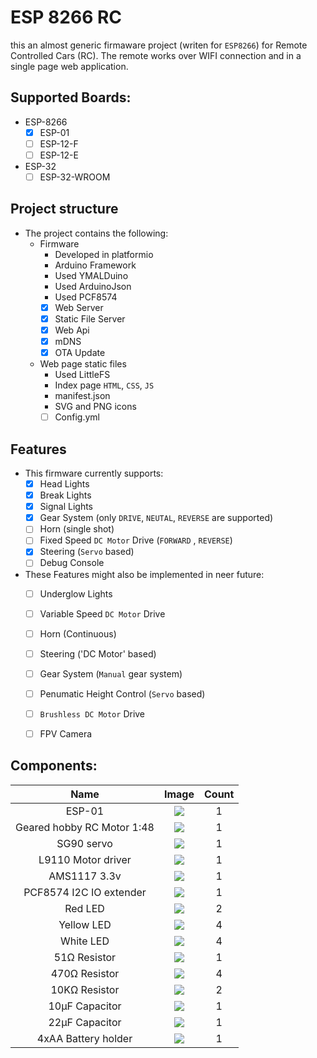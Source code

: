 # ESP 8266 RC
this an almost generic firmaware project (writen for `ESP8266`) for Remote Controlled Cars (RC). 
The remote works over WIFI connection and in a single page web application.

## Supported Boards:
  - ESP-8266
    - [x] ESP-01
    - [ ] ESP-12-F
    - [ ] ESP-12-E
  - ESP-32
    - [ ] ESP-32-WROOM

## Project structure
  - The project contains the following:
    - Firmware
      - Developed in platformio
      - Arduino Framework
      - Used YMALDuino
      - Used ArduinoJson
      - Used PCF8574
      - [x] Web Server
      - [x] Static File Server
      - [x] Web Api
      - [x] mDNS
      - [x] OTA Update
    - Web page static files
      - Used LittleFS
      - Index page `HTML`, `CSS`, `JS` 
      - manifest.json
      - SVG and PNG icons
      - [ ] Config.yml

## Features
  - This firmware currently supports:
    - [x] Head Lights
    - [x] Break Lights
    - [x] Signal Lights
    - [x] Gear System (only `DRIVE`, `NEUTAL`, `REVERSE` are supported)
    - [ ] Horn (single shot)
    - [ ] Fixed Speed `DC Motor` Drive (`FORWARD` , `REVERSE`)
    - [x] Steering (`Servo` based)
    - [ ] Debug Console
  
  - These Features might also be implemented in neer future:
    - [ ] Underglow Lights
    - [ ] Variable Speed `DC Motor` Drive
    - [ ] Horn (Continuous)
    - [ ] Steering ('DC Motor' based)
    - [ ] Gear System (`Manual` gear system)
    - [ ] Penumatic Height Control (`Servo` based)
    - [ ] `Brushless DC Motor` Drive
    - [ ] FPV Camera


## Components:
  
  | Name                       | Image                        | Count |
  | :---:                      | :---:                        | :---: |
  | ESP-01                     | ![](images/esp01.jpg)        | 1     |
  | Geared hobby RC Motor 1:48 | ![](images/geared-1-48.webp) | 1     |
  | SG90 servo                 | ![](images/sg90.webp)        | 1     |
  | L9110 Motor driver         | ![](images/l9110s.jpg)       | 1     |
  | AMS1117 3.3v               | ![](images/ams1117.webp)     | 1     |
  | PCF8574 I2C IO extender    | ![](images/pcf8574.jpg)      | 1     |
  | Red LED                    | ![](images/red-led.webp)     | 2     |
  | Yellow LED                 | ![](images/yellow-led.jpg)   | 4     |
  | White LED                  | ![](images/white-led.jpg)    | 4     |
  | 51Ω Resistor               | ![](images/51.jpg)           | 1     |
  | 470Ω Resistor              | ![](images/470.jpg)          | 4     |
  | 10KΩ Resistor              | ![](images/10k.webp)         | 2     |
  | 10µF Capacitor             | ![](images/10uf-25v.jpg)     | 1     |
  | 22µF Capacitor             | ![](images/22uf.jpg)         | 1     |
  | 4xAA Battery holder        | ![](images/bat-holder.webp)  | 1     |
  
